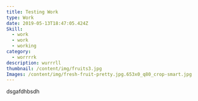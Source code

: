 ```yaml
---
title: Testing Work
type: Work
date: 2019-05-13T18:47:05.424Z
Skill:
  - work
  - work
  - working
category:
  - worrrrk
description: wurrrll
thumbnail: /content/img/fruits3.jpg
Images: /content/img/fresh-fruit-pretty.jpg.653x0_q80_crop-smart.jpg
---
```

dsgafdhbsdh
